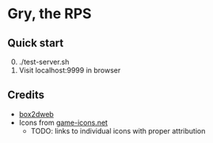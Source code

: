 #   Gry, the RPS

##  Quick start

0.  ./test-server.sh
0.  Visit localhost:9999 in browser

##  Credits

-   [box2dweb](https://code.google.com/p/box2dweb/)
-   Icons from [game-icons.net](http://game-icons.net/)
    -   TODO: links to individual icons with proper attribution

